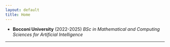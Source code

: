 ```yaml
---
layout: default
title: Home
---
```




* **Bocconi University** (2022-2025)
  *BSc in Mathematical and Computing Sciences for Artificial Intelligence*

---







